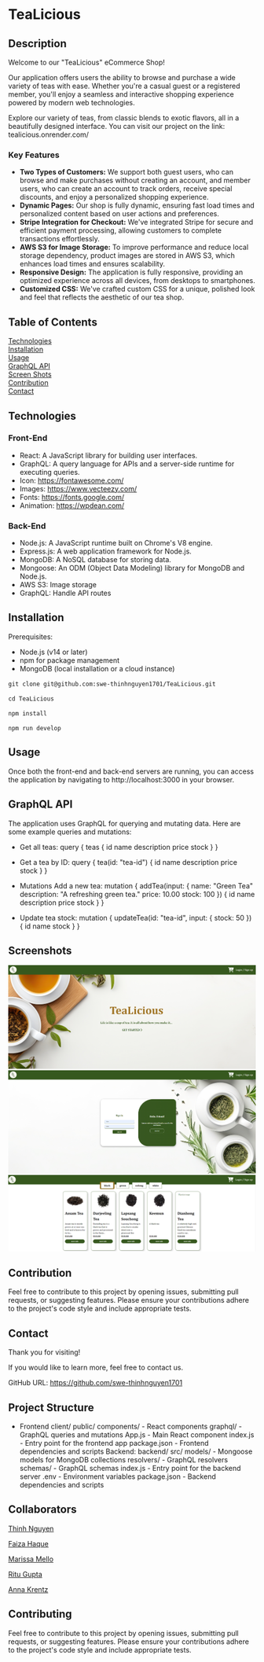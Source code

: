 # TeaLicious

## Description
Welcome to our "TeaLicious" eCommerce Shop!

Our application offers users the ability to browse and purchase a wide variety of teas with ease. Whether you're a casual guest or a registered member, you'll enjoy a seamless and interactive shopping experience powered by modern web technologies.

Explore our variety of teas, from classic blends to exotic flavors, all in a beautifully designed interface.
You can visit our project on the link: tealicious.onrender.com/

### Key Features

* **Two Types of Customers:** We support both guest users, who can browse and make purchases without creating an account, and member users, who can create an account to track orders, receive special discounts, and enjoy a personalized shopping experience.
* **Dynamic Pages:** Our shop is fully dynamic, ensuring fast load times and personalized content based on user actions and preferences.
* **Stripe Integration for Checkout:** We've integrated Stripe for secure and efficient payment processing, allowing customers to complete transactions effortlessly.
* **AWS S3 for Image Storage:** To improve performance and reduce local storage dependency, product images are stored in AWS S3, which enhances load times and ensures scalability.
* **Responsive Design:** The application is fully responsive, providing an optimized experience across all devices, from desktops to smartphones.
* **Customized CSS:** We've crafted custom CSS for a unique, polished look and feel that reflects the aesthetic of our tea shop.

## Table of Contents 
[Technologies](#technologies)</br>
[Installation](#installation)</br>
[Usage](#usage)</br>
[GraphQL API](#graphql-api)</br>
[Screen Shots](#screenshots)</br>
[Contribution](#contribution)</br>
[Contact](#contact)

## Technologies

### Front-End
* React: A JavaScript library for building user interfaces.
* GraphQL: A query language for APIs and a server-side runtime for executing queries.
* Icon:  https://fontawesome.com/
* Images: https://www.vecteezy.com/
* Fonts: https://fonts.google.com/
* Animation: https://wpdean.com/

### Back-End
* Node.js: A JavaScript runtime built on Chrome's V8 engine.
* Express.js: A web application framework for Node.js.
* MongoDB: A NoSQL database for storing data.
* Mongoose: An ODM (Object Data Modeling) library for MongoDB and Node.js.
* AWS S3: Image storage
* GraphQL: Handle API routes

## Installation
Prerequisites:
* Node.js (v14 or later)
* npm for package management
* MongoDB (local installation or a cloud instance)


```
git clone git@github.com:swe-thinhnguyen1701/TeaLicious.git
```
```
cd TeaLicious
```
```
npm install
```
```
npm run develop
```

## Usage
Once both the front-end and back-end servers are running, you can access the application by navigating to http://localhost:3000 in your browser.

## GraphQL API
The application uses GraphQL for querying and mutating data. Here are some example queries and mutations:
* Get all teas: query {
  teas {
    id
    name
    description
    price
    stock
  }
}

* Get a tea by ID: query {
  tea(id: "tea-id") {
    id
    name
    description
    price
    stock
  }
}

* Mutations
Add a new tea: mutation {
  addTea(input: {
    name: "Green Tea"
    description: "A refreshing green tea."
    price: 10.00
    stock: 100
  }) {
    id
    name
    description
    price
    stock
  }
}

* Update tea stock: mutation {
  updateTea(id: "tea-id", input: { stock: 50 }) {
    id
    name
    stock
  }
}


## Screenshots
![screen shot](./client/src/assets/images/HomePage.png)
![screen shot](./client/src/assets/images/Login-SignupPage.png)
![screen shot](./client/src/assets/images/ProductsPage.png)

## Contribution
Feel free to contribute to this project by opening issues, submitting pull requests, or suggesting features. Please ensure your contributions adhere to the project's code style and include appropriate tests. 

## Contact
Thank you for visiting!

If you would like to learn more, feel free to contact us.</br>

GitHub URL: https://github.com/swe-thinhnguyen1701

## Project Structure
* Frontend
client/
public/
components/ - React components
graphql/ - GraphQL queries and mutations
App.js - Main React component
index.js - Entry point for the frontend app
package.json - Frontend dependencies and scripts
Backend: 
backend/
src/
models/ - Mongoose models for MongoDB collections
resolvers/ - GraphQL resolvers
schemas/ - GraphQL schemas
index.js - Entry point for the backend server
.env - Environment variables
package.json - Backend dependencies and scripts

## Collaborators

[Thinh Nguyen](https://github.com/swe-thinhnguyen1701)

[Faiza Haque](https://github.com/Faiza-Haque)

[Marissa Mello](https://github.com/marissamelo91)

[Ritu Gupta](https://github.com/goodritu1)

[Anna Krentz](https://github.com/explorer7733)

## Contributing
Feel free to contribute to this project by opening issues, submitting pull requests, or suggesting features. Please ensure your contributions adhere to the project's code style and include appropriate tests.
